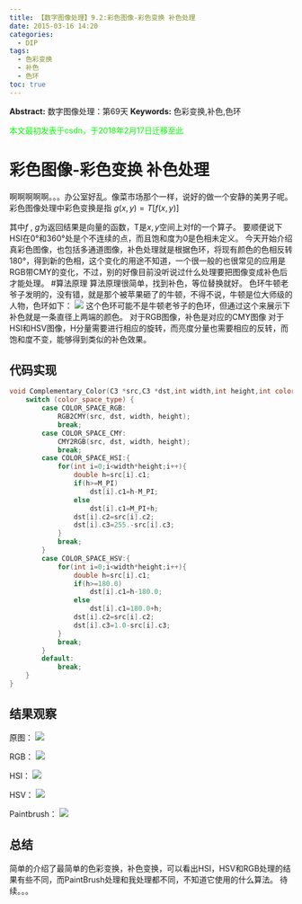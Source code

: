 ```yaml
---
title: 【数字图像处理】9.2:彩色图像-彩色变换 补色处理
date: 2015-03-16 14:20
categories:
  - DIP
tags:
  - 色彩变换
  - 补色
  - 色环
toc: true
---
```

**Abstract:** 数字图像处理：第69天
**Keywords:** 色彩变换,补色,色环
<!--more-->
<font color="00FF00">本文最初发表于csdn，于2018年2月17日迁移至此</font>
# 彩色图像-彩色变换 补色处理
啊啊啊啊啊。。。办公室好乱。像菜市场那个一样，说好的做一个安静的美男子呢。
彩色图像处理中彩色变换是指
$g(x,y)=T[f(x,y)]$

其中$f$ , $g$为返回结果是向量的函数，T是$x,y$空间上对f的一个算子。
要顺便说下HSI在0°和360°处是个不连续的点，而且饱和度为0是色相未定义。
今天开始介绍真彩色图像，也包括多通道图像，补色处理就是根据色环，将现有颜色的色相反转180°，得到新的色相，这个变化的用途不知道，一个很一般的也很常见的应用是RGB带CMY的变化，不过，别的好像目前没听说过什么处理要把图像变成补色后才能处理。
#算法原理
算法原理很简单，找到补色，等位替换就好。
色环牛顿老爷子发明的，没有错，就是那个被苹果砸了的牛顿，不得不说，牛顿是位大师级的人物，色环如下：
![](./20150316141306249)
这个色环可能不是牛顿老爷子的色环，但通过这个来展示下补色就是一条直径上两端的颜色。
对于RGB图像，补色是对应的CMY图像
对于HSI和HSV图像，H分量需要进行相应的旋转，而亮度分量也需要相应的反转，而饱和度不变，能够得到类似的补色效果。
## 代码实现
```c++
void Complementary_Color(C3 *src,C3 *dst,int width,int height,int color_space_type){
    switch (color_space_type) {
        case COLOR_SPACE_RGB:
            RGB2CMY(src, dst, width, height);
            break;
        case COLOR_SPACE_CMY:
            CMY2RGB(src, dst, width, height);
            break;
        case COLOR_SPACE_HSI:{
            for(int i=0;i<width*height;i++){
                double h=src[i].c1;
                if(h>=M_PI)
                    dst[i].c1=h-M_PI;
                else
                    dst[i].c1=M_PI+h;
                dst[i].c2=src[i].c2;
                dst[i].c3=255.-src[i].c3;
            }
            break;
        }
        case COLOR_SPACE_HSV:{
            for(int i=0;i<width*height;i++){
                double h=src[i].c1;
                if(h>=180.0)
                    dst[i].c1=h-180.0;
                else
                    dst[i].c1=180.0+h;
                dst[i].c2=src[i].c2;
                dst[i].c3=1.0-src[i].c3;
            }
            break;
        }
        default:
            break;
    }
}
```
## 结果观察
原图：
![](./20150316141655788.png)

RGB：
![](./20150316141713478.jpeg)

HSI：
![](./20150316141731293.jpeg)

HSV：
![](./20150316141750513.jpeg)

Paintbrush：
![](./20150316141818795.jpeg)
## 总结
简单的介绍了最简单的色彩变换，补色变换，可以看出HSI，HSV和RGB处理的结果有些不同，而PaintBrush处理和我处理都不同，不知道它使用的什么算法。
待续。。。





